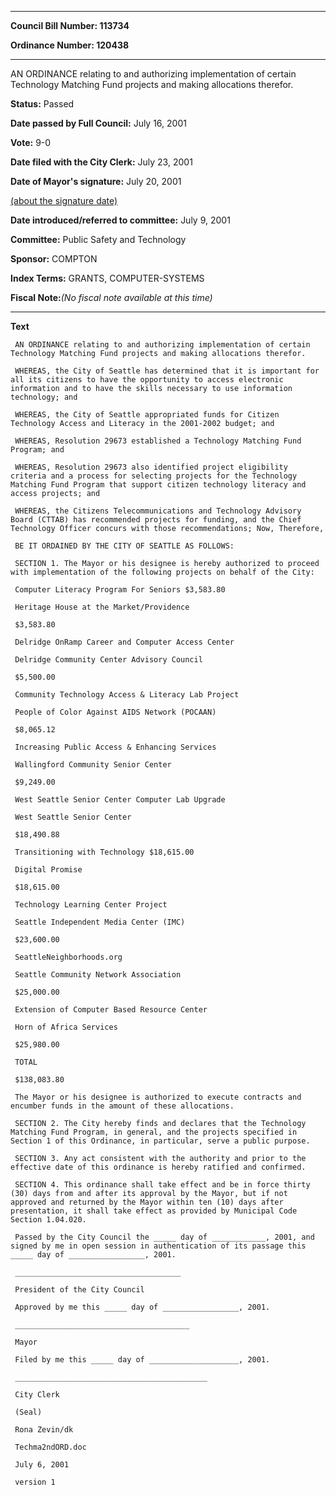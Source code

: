 

********

**Council Bill Number: 113734**
   
**Ordinance Number: 120438**
********

 AN ORDINANCE relating to and authorizing implementation of certain Technology Matching Fund projects and making allocations therefor.

**Status:** Passed
   
**Date passed by Full Council:** July 16, 2001
   
**Vote:** 9-0
   
**Date filed with the City Clerk:** July 23, 2001
   
**Date of Mayor's signature:** July 20, 2001
   
[(about the signature date)](/~public/approvaldate.htm)
   
   
   
**Date introduced/referred to committee:** July 9, 2001
   
**Committee:** Public Safety and Technology
   
**Sponsor:** COMPTON
   
   
**Index Terms:** GRANTS, COMPUTER-SYSTEMS

**Fiscal Note:**_(No fiscal note available at this time)_

********

**Text**
   
```
 AN ORDINANCE relating to and authorizing implementation of certain Technology Matching Fund projects and making allocations therefor.

 WHEREAS, the City of Seattle has determined that it is important for all its citizens to have the opportunity to access electronic information and to have the skills necessary to use information technology; and

 WHEREAS, the City of Seattle appropriated funds for Citizen Technology Access and Literacy in the 2001-2002 budget; and

 WHEREAS, Resolution 29673 established a Technology Matching Fund Program; and

 WHEREAS, Resolution 29673 also identified project eligibility criteria and a process for selecting projects for the Technology Matching Fund Program that support citizen technology literacy and access projects; and

 WHEREAS, the Citizens Telecommunications and Technology Advisory Board (CTTAB) has recommended projects for funding, and the Chief Technology Officer concurs with those recommendations; Now, Therefore,

 BE IT ORDAINED BY THE CITY OF SEATTLE AS FOLLOWS:

 SECTION 1. The Mayor or his designee is hereby authorized to proceed with implementation of the following projects on behalf of the City:

 Computer Literacy Program For Seniors $3,583.80

 Heritage House at the Market/Providence

 $3,583.80

 Delridge OnRamp Career and Computer Access Center

 Delridge Community Center Advisory Council

 $5,500.00

 Community Technology Access & Literacy Lab Project

 People of Color Against AIDS Network (POCAAN)

 $8,065.12

 Increasing Public Access & Enhancing Services

 Wallingford Community Senior Center

 $9,249.00

 West Seattle Senior Center Computer Lab Upgrade

 West Seattle Senior Center

 $18,490.88

 Transitioning with Technology $18,615.00

 Digital Promise

 $18,615.00

 Technology Learning Center Project

 Seattle Independent Media Center (IMC)

 $23,600.00

 SeattleNeighborhoods.org

 Seattle Community Network Association

 $25,000.00

 Extension of Computer Based Resource Center

 Horn of Africa Services

 $25,980.00

 TOTAL

 $138,083.80

 The Mayor or his designee is authorized to execute contracts and encumber funds in the amount of these allocations.

 SECTION 2. The City hereby finds and declares that the Technology Matching Fund Program, in general, and the projects specified in Section 1 of this Ordinance, in particular, serve a public purpose.

 SECTION 3. Any act consistent with the authority and prior to the effective date of this ordinance is hereby ratified and confirmed.

 SECTION 4. This ordinance shall take effect and be in force thirty (30) days from and after its approval by the Mayor, but if not approved and returned by the Mayor within ten (10) days after presentation, it shall take effect as provided by Municipal Code Section 1.04.020.

 Passed by the City Council the _____ day of ____________, 2001, and signed by me in open session in authentication of its passage this _____ day of _________________, 2001.

 _____________________________________

 President of the City Council

 Approved by me this _____ day of _________________, 2001.

 _______________________________________

 Mayor

 Filed by me this _____ day of ____________________, 2001.

 ___________________________________________

 City Clerk

 (Seal)

 Rona Zevin/dk

 Techma2ndORD.doc

 July 6, 2001

 version 1

```
